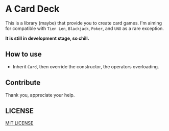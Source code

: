 # A Card Deck

This is a library (maybe) that provide you to create card games. I'm aiming for compatible with `Tien Len`, `Blackjack`, `Poker`, and `UNO` as a rare exception.

**It is still in development stage, so chill.**

## How to use

- Inherit `Card`, then override the constructor, the operators overloading.

## Contribute

Thank you, appreciate your help.

## LICENSE

[MIT LICENSE](./LICENSE)
